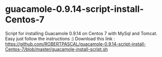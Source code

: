 # guacamole-0.9.14-script-install-Centos-7
Script for installing Guacamole 0.9.14 on Centos 7 with MySql and Tomcat. Easy just follow the instructions :)
Download this link :
https://github.com/ROBERTPASCAL/guacamole-0.9.14-script-install-Centos-7/blob/master/guacamole-install-script.sh
